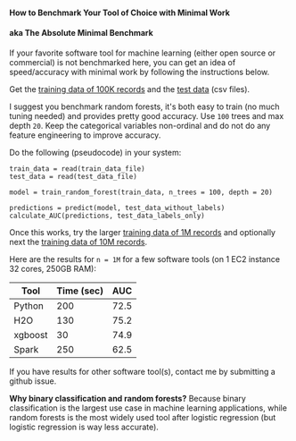 
#### How to Benchmark Your Tool of Choice with Minimal Work

#### aka The Absolute Minimal Benchmark

If your favorite software tool for machine learning (either open source or commercial) is not benchmarked here, 
you can get an idea of speed/accuracy with minimal work by following the instructions below.

Get the [training data of 100K records](https://s3.amazonaws.com/benchm-ml--main/train-0.1m.csv)
and the [test data](https://s3.amazonaws.com/benchm-ml--main/test.csv) (csv files).

I suggest you benchmark random forests, it's both easy to train (no much tuning needed) and provides
pretty good accuracy. Use `100` trees and max depth `20`. Keep the categorical
variables non-ordinal and do not do any feature engineering to improve accuracy.

Do the following (pseudocode) in your system:
```
train_data = read(train_data_file)
test_data = read(test_data_file)

model = train_random_forest(train_data, n_trees = 100, depth = 20)

predictions = predict(model, test_data_without_labels)
calculate_AUC(predictions, test_data_labels_only)
```

Once this works, try the larger [training data of 1M records](https://s3.amazonaws.com/benchm-ml--main/train-1m.csv)
and optionally next the [training data of 10M records](https://s3.amazonaws.com/benchm-ml--main/train-10m.csv).

Here are the results for `n = 1M` for a few software tools (on 1 EC2 instance 32 cores, 250GB RAM):

Tool    | Time (sec)  |  AUC
--------|-------------|----------
Python  |   200       |  72.5
H2O     |   130       |  75.2
xgboost |   30        |  74.9
Spark   |   250       |  62.5

If you have results for other software tool(s), contact me by submitting a github issue.

**Why binary classification and random forests?** Because binary classification is the largest
use case in machine learning applications, while random forests is the most widely used tool 
after logistic regression (but logistic regression is way less accurate).

